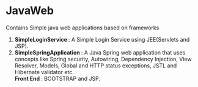 # JavaWeb
Contains Simple java web applications based on frameworks
1) <b>SimpleLoginService </b> : A Simple Login Service using JEE(Servlets and JSP). 
2) <b>SimpleSpringApplication </b>: A Java Spring web application that uses concepts like Spring security, Autowiring, Dependency Injection, View Resolver, Models, Global and HTTP status exceptions, JSTL and Hibernate validator etc. <br>
<b>Front End </b>   : BOOTSTRAP and JSP. <br>
